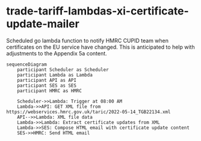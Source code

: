 # trade-tariff-lambdas-xi-certificate-update-mailer

Scheduled go lambda function to notify HMRC CUPID team when certificates on the EU service have changed. This is anticipated to help with adjustments to the Appendix 5a content.

```mermaid
sequenceDiagram
    participant Scheduler as Scheduler
    participant Lambda as Lambda
    participant API as API
    participant SES as SES
    participant HMRC as HMRC

    Scheduler->>Lambda: Trigger at 08:00 AM
    Lambda->>API: GET XML file from https://webservices.hmrc.gov.uk/taric/2022-05-14_TGB22134.xml
    API-->>Lambda: XML file data
    Lambda->>Lambda: Extract certificate updates from XML
    Lambda->>SES: Compose HTML email with certificate update content
    SES->>HMRC: Send HTML email
```
